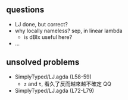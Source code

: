 ## questions

+ LJ done, but correct?
+ why locally nameless? sep, in linear lambda
    + is dBIx useful here?
+ ...







## unsolved problems

+ SimplyTyped/LJ.agda (L58-59)
    + `z` and `t`, 看久了反而越來越不確定 QQ
+ SimplyTyped/LJ.agda (L72-L79)
